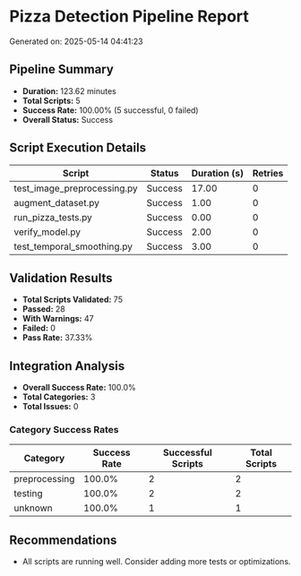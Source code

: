 # Pizza Detection Pipeline Report

Generated on: 2025-05-14 04:41:23

## Pipeline Summary

- **Duration:** 123.62 minutes
- **Total Scripts:** 5
- **Success Rate:** 100.00% (5 successful, 0 failed)
- **Overall Status:** Success

## Script Execution Details

| Script | Status | Duration (s) | Retries |
|--------|--------|--------------|---------|
| test_image_preprocessing.py | Success | 17.00 | 0 |
| augment_dataset.py | Success | 1.00 | 0 |
| run_pizza_tests.py | Success | 0.00 | 0 |
| verify_model.py | Success | 2.00 | 0 |
| test_temporal_smoothing.py | Success | 3.00 | 0 |

## Validation Results

- **Total Scripts Validated:** 75
- **Passed:** 28
- **With Warnings:** 47
- **Failed:** 0
- **Pass Rate:** 37.33%


## Integration Analysis

- **Overall Success Rate:** 100.0%
- **Total Categories:** 3
- **Total Issues:** 0

### Category Success Rates

| Category | Success Rate | Successful Scripts | Total Scripts |
|----------|--------------|-------------------|---------------|
| preprocessing | 100.0% | 2 | 2 |
| testing | 100.0% | 2 | 2 |
| unknown | 100.0% | 1 | 1 |

## Recommendations

- All scripts are running well. Consider adding more tests or optimizations.